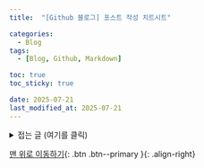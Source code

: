 ```yaml
---
title:  "[Github 블로그] 포스트 작성 치트시트" 

categories:
  - Blog
tags:
  - [Blog, Github, Markdown]

toc: true
toc_sticky: true

date: 2025-07-21
last_modified_at: 2025-07-21
---
```


<details class="smooth-toggle">
<summary>접는 글 (여기를 클릭)</summary>
<div markdown="1" class="content">
#### 이것은 h4 입니다.

이제 마크다운도, 애니메이션도 잘 동작할 것입니다.

- 리스트 1
- 리스트 2
</div>
</details>





[맨 위로 이동하기](#){: .btn .btn--primary }{: .align-right}
